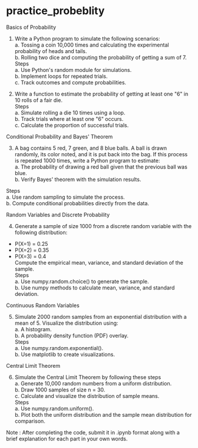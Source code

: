 # practice_probeblity



Basics of Probability


1. Write a Python program to simulate the following scenarios:  
  a. Tossing a coin 10,000 times and calculating the experimental probability of heads and tails.  
  b. Rolling two dice and computing the probability of getting a sum of 7.  
  Steps  
      a. Use Python's random module for simulations.  
      b. Implement loops for repeated trials.  
      c. Track outcomes and compute probabilities.  


2. Write a function to estimate the probability of getting at least one "6" in 10 rolls of a fair die.  
  Steps  
      a. Simulate rolling a die 10 times using a loop.  
      b. Track trials where at least one "6" occurs.  
      c. Calculate the proportion of successful trials.




Conditional Probability and Bayes' Theorem


3. A bag contains 5 red, 7 green, and 8 blue balls. A ball is drawn randomly, its color noted, and it is put back into the bag. If this process is repeated 1000 times, write a Python program to estimate:  
  a. The probability of drawing a red ball given that the previous ball was blue.  
  b. Verify Bayes' theorem with the simulation results.  


Steps  
    a. Use random sampling to simulate the process.  
    b. Compute conditional probabilities directly from the data.  






Random Variables and Discrete Probability


4. Generate a sample of size 1000 from a discrete random variable with the following distribution:  
  - P(X=1) = 0.25  
  - P(X=2) = 0.35  
  - P(X=3) = 0.4  
  Compute the empirical mean, variance, and standard deviation of the sample.  
  Steps  
      a. Use numpy.random.choice() to generate the sample.  
      b. Use numpy methods to calculate mean, variance, and standard deviation.






Continuous Random Variables


5. Simulate 2000 random samples from an exponential distribution with a mean of 5. Visualize the distribution using:  
  a. A histogram.  
  b. A probability density function (PDF) overlay.  
  Steps  
      a. Use numpy.random.exponential().  
      b. Use matplotlib to create visualizations.  




Central Limit Theorem


6. Simulate the Central Limit Theorem by following these steps  
  a. Generate 10,000 random numbers from a uniform distribution.  
  b. Draw 1000 samples of size n = 30.  
  c. Calculate and visualize the distribution of sample means.  
  Steps  
      a. Use numpy.random.uniform().  
      b. Plot both the uniform distribution and the sample mean distribution for comparison.
 






Note : After completing the code, submit it in .ipynb format along with a brief explanation for each part in your own words.
